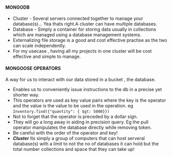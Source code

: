 #### MONGODB

- Cluster - Several servers connected together to manage your database(s)... Yea thats right.A cluster can have multiple databases.
- Database - Simply a container for storing data usually in collections which are managed using a database management systems.
- Externalizing file storage is a good and cost effective practise as the two can scale independently.
- For my usecase , having all my projects in one cluster will be cost effective and simple to manage.

#### MONGOOSE OPERATORS

A way for us to interact with our data stored in a bucket , the database.

- Enables us to conveniently issue instructions to the db in a precise yet shorter way.
- This operators are used as key value pairs where the key is the operator and the value is the value to be used in the operation. eg `Inventory.find({"quantity": { $gt: 5000}})`
- Not to forget that the operator is preceded by a dollar sign.
- They will go a long away in aiding in precision query. Eg the pull operator manipulates the database directly while removing token.
- Be careful with the order of the operator and key!
- **_Cluster_** Its simply a group of computers that can host serveral database(s) with a limit to not the no of databases it can hold but the total number collections and space that they can take up!
